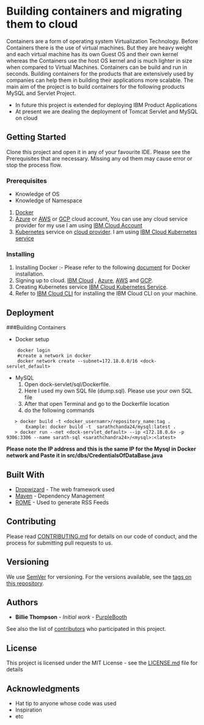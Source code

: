 # Building containers and migrating them to cloud

Containers are a form of operating system Virtualization Technology. 
Before Containers there is the use of virtual machines. 
But they are heavy weight and each virtual machine has its own Guest OS and their own kernel whereas the Containers use the host OS kernel and is much lighter in size when compared to Virtual Machines. 
Containers can be build and run in seconds. 
Building containers for the products that are extensively used by companies can help them in building their applications more scalable. 
The main aim of the project is to build containers for the following products MySQL and Servlet Project.
* In future this project is extended for deploying IBM Product Applications
* At present we are dealing the deployment of Tomcat Servlet and MySQL on cloud 

## Getting Started

Clone this project and open it in any of your favourite IDE. 
Please see the Prerequisites that are necessary. 
Missing any od them may cause error or stop the process flow.


### Prerequisites
* Knowledge of OS
* Knowledge of Namespace

1. [Docker](http://docker.com/)
2. [Azure](https://azure.microsoft.com/en-us/) or [AWS](https://aws.amazon.com/) or [GCP](https://cloud.google.com/) cloud account, You can use any cloud service provider for my use I am using [IBM Cloud Account](http://cloud.ibm.com)
3. [Kubernetes](https://kubernetes.io/) service on [cloud provider](https://kubernetes.io/docs/concepts/cluster-administration/cloud-providers/).  I am using [IBM Cloud Kubernetes service](https://cloud.ibm.com/kubernetes/catalog/cluster) 


### Installing

1. Installing Docker :- Please refer to the following [document](https://docs.docker.com/install/) for Docker installation.
2. Signing up to cloud. [IBM Cloud](https://cloud.ibm.com/docs/account?topic=account-signup) , [Azure](https://azure.microsoft.com/en-in/get-started/webinar/), [AWS](https://aws.amazon.com/getting-started/) and [GCP](https://cloud.google.com/gcp/getting-started).
3. Creating Kubernetes service [IBM Cloud Kubernetes Service](https://cloud.ibm.com/docs/containers?topic=containers-getting-started).
4. Refer to [IBM Cloud CLI](https://cloud.ibm.com/docs/cli?topic=cloud-cli-getting-started) for installing the IBM Cloud CLI on your machine.

## Deployment
###Building Containers
* Docker setup
```
    docker login
    #create a network in docker
    docker network create --subnet=172.18.0.0/16 <dock-servlet_default>
```
* MySQL
    1. Open dock-servlet/sql/Dockerfile.
    2. Here I used my own SQL file (dump.sql). Please use your own SQL file
    3. After that open Terminal and go to the Dockerfile location
    4. do the following commands
 ``` 
    > docker build -t <docker_usernamr>/repository_name:tag .
        Example: docker build -t  sarathchanda24/mysql:latest .
    > docker run --net <dock-servlet_default> --ip <172.18.0.6> -p 9306:3306 --name sarath-sql <sarathchandra24>/<mysql>:<latest>
 ```
**Please note the IP address and this is the same IP for the Mysql in Docker network and Paste it in src/dbs/CredentialsOfDataBase.java** 

 
## Built With

* [Dropwizard](http://www.dropwizard.io/1.0.2/docs/) - The web framework used
* [Maven](https://maven.apache.org/) - Dependency Management
* [ROME](https://rometools.github.io/rome/) - Used to generate RSS Feeds

## Contributing

Please read [CONTRIBUTING.md](https://gist.github.com/PurpleBooth/b24679402957c63ec426) for details on our code of conduct, and the process for submitting pull requests to us.

## Versioning

We use [SemVer](http://semver.org/) for versioning. For the versions available, see the [tags on this repository](https://github.com/your/project/tags). 

## Authors

* **Billie Thompson** - *Initial work* - [PurpleBooth](https://github.com/PurpleBooth)

See also the list of [contributors](https://github.com/your/project/contributors) who participated in this project.

## License

This project is licensed under the MIT License - see the [LICENSE.md](LICENSE.md) file for details

## Acknowledgments

* Hat tip to anyone whose code was used
* Inspiration
* etc
